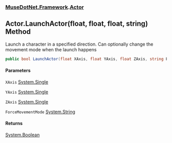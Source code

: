 ### [MuseDotNet.Framework](./MuseDotNet-Framework.md 'MuseDotNet.Framework').[Actor](./Actor.md 'MuseDotNet.Framework.Actor')
## Actor.LaunchActor(float, float, float, string) Method
Launch a character in a specified direction. Can optionally change the movement mode when the launch happens  
```csharp
public bool LaunchActor(float XAxis, float YAxis, float ZAxis, string ForceMovementMode="");
```
#### Parameters
<a name='MuseDotNet-Framework-Actor-LaunchActor(float_float_float_string)-XAxis'></a>
`XAxis` [System.Single](https://docs.microsoft.com/en-us/dotnet/api/System.Single 'System.Single')  
  
<a name='MuseDotNet-Framework-Actor-LaunchActor(float_float_float_string)-YAxis'></a>
`YAxis` [System.Single](https://docs.microsoft.com/en-us/dotnet/api/System.Single 'System.Single')  
  
<a name='MuseDotNet-Framework-Actor-LaunchActor(float_float_float_string)-ZAxis'></a>
`ZAxis` [System.Single](https://docs.microsoft.com/en-us/dotnet/api/System.Single 'System.Single')  
  
<a name='MuseDotNet-Framework-Actor-LaunchActor(float_float_float_string)-ForceMovementMode'></a>
`ForceMovementMode` [System.String](https://docs.microsoft.com/en-us/dotnet/api/System.String 'System.String')  
  
#### Returns
[System.Boolean](https://docs.microsoft.com/en-us/dotnet/api/System.Boolean 'System.Boolean')  
